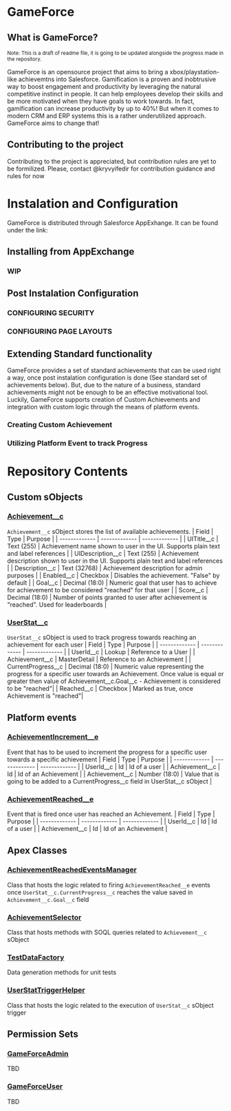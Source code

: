 # GameForce

## What is GameForce?
<sub>Note: This is a draft of readme file, it is going to be updated alongside the progress made in the repository.</sub>

GameForce is an opensource project that aims to bring a xbox/playstation-like achievemtns into Salesforce. Gamification is a proven and inobtrusive way to boost engagement and productivity by leveraging the natural competitive instinct in people. It can help employees develop their skills and be more motivated when they have goals to work towards. In fact, gamification can increase productivity by up to 40%! But when it comes to modern CRM and ERP systems this is a rather underutilized approach. GameForce aims to change that!

## Contributing to the project
Contributing to the project is appreciated, but contribution rules are yet to be formilized. Please, contact @kryvyifedir for contribution guidance and rules for now

# Instalation and Configuration
GameForce is distributed through Salesforce AppExhange. It can be found under the link:

## Installing from AppExchange
### WIP

## Post Instalation Configuration
### CONFIGURING SECURITY
### CONFIGURING PAGE LAYOUTS

## Extending Standard functionality
GameForce provides a set of standard achievements that can be used right a way, once post instalation configuration is done (See standard set of achievements below). But, due to the nature of a business, standard achievements might not be enough to be an effective motivational tool. Luckily, GameForce supports creation of Custom Achievements and integration with custom logic through the means of platform events. 
### Creating Custom Achievement
### Utilizing Platform Event to track Progress

# Repository Contents
## Custom sObjects
### [Achievement__c](force-app/main/default/objects/Achievement__c/)
`Achievement__c` sObject stores the list of available achievements.
| Field  | Type | Purpose |
| ------------- | ------------- | ------------- |
| UITitle__c  | Text (255)  | Achievement name shown to user in the UI. Supports plain text and label references |
| UIDescription__c  | Text (255)  | Achievement description shown to user in the UI. Supports plain text and label references |
| Description__c  | Text (32768)  | Achievement description for admin purposes |
| Enabled__c  | Checkbox  | Disables the achievement. "False" by default |
| Goal__c  | Decimal (18:0)  | Numeric goal that user has to achieve for achievement to be considered "reached" for that user  |
| Score__c  | Decimal (18:0) | Number of points granted to user after achievement is "reached". Used for leaderboards |
### [UserStat__c](force-app/main/default/objects/UserStat__c/)
`UserStat__c` sObject is used to track progress towards reaching an achievement for each user
| Field  | Type | Purpose |
| ------------- | ------------- | ------------- |
| UserId__c  | Lookup | Reference to a User |
| Achievement__c  | MasterDetail | Reference to an Achievement |
| CurrentProgress__c  | Decimal (18:0) | Numeric value representing the progress for a specific user towards an Achievement. Once value is equal or greater then value of Achievement__c.Goal__c - Achievement is considered to be "reached"|
| Reached__c  | Checkbox | Marked as true, once Achievement is "reached"|

## Platform events
### [AchievementIncrement__e](force-app/main/default/objects/AchievementIncrement__e/)
Event that has to be used to increment the progress for a specific user towards a specific achievement
| Field  | Type | Purpose |
| ------------- | ------------- | ------------- |
| UserId__c  | Id | Id of a user |
| Achievement__c  | Id | Id of an Achievement |
| Achievement__c  | Number (18:0) | Value that is going to be added to a CurrentProgress__c field in UserStat__c sObject |

### [AchievementReached__e](force-app/main/default/objects/AchievementIncrement__e/)
Event that is fired once user has reached an Achievement. 
| Field  | Type | Purpose |
| ------------- | ------------- | ------------- |
| UserId__c  | Id | Id of a user |
| Achievement__c  | Id | Id of an Achievement |

## Apex Classes
### [AchievementReachedEventsManager](force-app/main/default/classes/AchievementReachedEventsManager/)
Class that hosts the logic related to firing `AchievementReached__e` events once `UserStat__c.CurrentProgress__c` reaches the value saved in `Achievement__c.Goal__c` field

### [AchievementSelector](force-app/main/default/classes/AchievementSelector/)
Class that hosts methods with SOQL queries related to `Achievement__c` sObject

### [TestDataFactory](force-app/main/default/classes/TestDataFactory/)
Data generation methods for unit tests

### [UserStatTriggerHelper](force-app/main/default/classes/TestDataFactory/)
Class that hosts the logic related to the execution of `UserStat__c` sObject trigger

## Permission Sets
### [GameForceAdmin](force-app/main/default/permissionsets/GameForceAdmin.permissionset-meta.xml)
TBD

### [GameForceUser](force-app/main/default/permissionsets/GameForceUser.permissionset-meta.xml)
TBD

